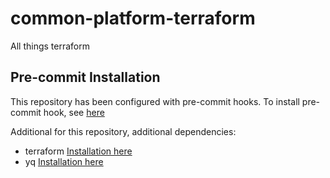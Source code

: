 # common-platform-terraform
All things terraform

## Pre-commit Installation
This repository has been configured with pre-commit hooks. To install pre-commit hook, see [here](https://github.com/hmcts/pre-commit-hooks#pre-commit-installation)

Additional for this repository, additional dependencies: 
- terraform [Installation here](https://learn.hashicorp.com/tutorials/terraform/install-cli)
- yq [Installation here](https://github.com/mikefarah/yq#install)